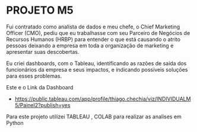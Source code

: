 # PROJETO M5

Fui contratado como analista de dados e meu chefe, o Chief Marketing Officer (CMO), pediu que eu trabalhasse com seu Parceiro de Negócios de Recursos Humanos (HRBP) para entender o que está causando o atrito pessoas deixando a empresa em toda a organização de marketing e apresentar suas descobertas.

Eu criei dashboards, com o Tableau, identificando as razões de saída dos funcionários da empresa e seus impactos, e indicando possíveis soluções para esses problemas.


Este e o Link da Dashboard

- https://public.tableau.com/app/profile/thiago.chechia/viz/INDIVIDUALM5/Painel2?publish=yes


Para este projeto utilizei TABLEAU , COLAB para realizar as analises em Python
